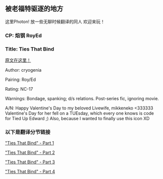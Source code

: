## 被老福特驱逐的地方
这里Photon!
放一些无聊时候翻译的同人
欢迎来玩！

### CP: 焰钢 RoyEd
### Title: Ties That Bind
[原文在这里！](https://cryogenia.livejournal.com/225257.html)

Author: cryogenia

Pairing: Roy/Ed

Rating: NC-17

Warnings: Bondage, spanking; d/s relations. Post-series fic, ignoring movie.

A/N: Happy Valentine's Day to my beloved Livewife, mikkeneko <333333 Valentine's Day for her fell on a TUEsday, which every one knows is code for Tied Up Edward ;) Also, because I wanted to finally use this icon XD
### 以下是翻译分节链接
["Ties That Bind" - Part 1](https://thisisphoton.github.io/Stories-of-RoyEd/ties-that-bind-1.html)

["Ties That Bind" - Part 2](https://thisisphoton.github.io/Stories-of-RoyEd/ties-that-bind-2.html)

["Ties That Bind" - Part 3](https://thisisphoton.github.io/Stories-of-RoyEd/ties-that-bind-3.html)

["Ties That Bind" - Part 4](https://thisisphoton.github.io/Stories-of-RoyEd/ties-that-bind-4.html)

